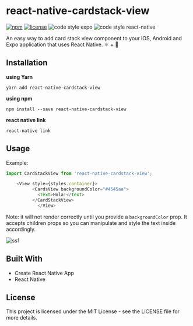 # react-native-cardstack-view

[![npm](https://img.shields.io/npm/dt/react-native-cardstack-view.svg?style=flat-square)](https://www.npmjs.com/package/react-native-cardstack-view)
[![license](https://img.shields.io/github/license/mashape/apistatus.svg)](https://github.com/amandeepmittal/eslint-config-amanhimself)
![code style expo](https://img.shields.io/badge/code%20style-expo-blue.svg)
![code style react-native](https://img.shields.io/badge/code%20style-react%20native-ff69b4.svg)

An easy way to add card stack view component to your iOS, Android and Expo application that uses React Native. ⚛️ + 📱

## Installation

**using Yarn**

```shell
yarn add react-native-cardstack-view
```

**using npm**

```shell
npm install --save react-native-cardstack-view
```

**react native link**

```shell
react-native link
```

## Usage

Example:

```js
import CardStackView from 'react-native-cardstack-view';

	<View style={styles.container}>
          <CardsView backgroundColor="#4545aa">
            <Text>Hola!</Text>
          </CardStackView>
			</View>
```

Note: it will not render correctly until you provide a `backgroundColor` prop. It accepts children props so you can manipulate and style the text inside accordingly.

![ss1](https://i.imgur.com/ilsnYB7.png)

## Built With

- Create React Native App
- React Native

## License

This project is licensed under the MIT License - see the LICENSE file for more details.
